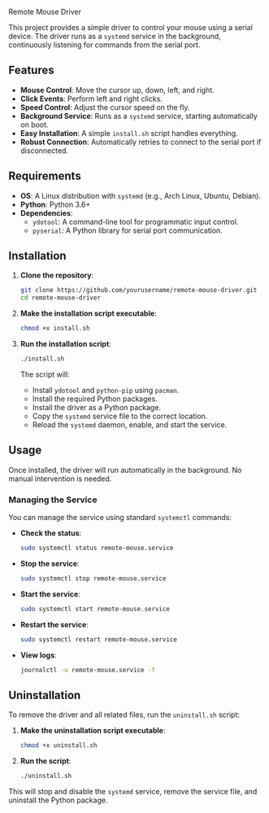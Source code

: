  Remote Mouse Driver

This project provides a simple driver to control your mouse using a serial device. The driver runs as a `systemd` service in the background, continuously listening for commands from the serial port.

## Features

- **Mouse Control**: Move the cursor up, down, left, and right.
- **Click Events**: Perform left and right clicks.
- **Speed Control**: Adjust the cursor speed on the fly.
- **Background Service**: Runs as a `systemd` service, starting automatically on boot.
- **Easy Installation**: A simple `install.sh` script handles everything.
- **Robust Connection**: Automatically retries to connect to the serial port if disconnected.

## Requirements

- **OS**: A Linux distribution with `systemd` (e.g., Arch Linux, Ubuntu, Debian).
- **Python**: Python 3.6+
- **Dependencies**:
  - `ydotool`: A command-line tool for programmatic input control.
  - `pyserial`: A Python library for serial port communication.

## Installation

1.  **Clone the repository**:
    ```bash
    git clone https://github.com/yourusername/remote-mouse-driver.git
    cd remote-mouse-driver
    ```

2.  **Make the installation script executable**:
    ```bash
    chmod +x install.sh
    ```

3.  **Run the installation script**:
    ```bash
    ./install.sh
    ```
    The script will:
    - Install `ydotool` and `python-pip` using `pacman`.
    - Install the required Python packages.
    - Install the driver as a Python package.
    - Copy the `systemd` service file to the correct location.
    - Reload the `systemd` daemon, enable, and start the service.

## Usage

Once installed, the driver will run automatically in the background. No manual intervention is needed.

### Managing the Service

You can manage the service using standard `systemctl` commands:

-   **Check the status**:
    ```bash
    sudo systemctl status remote-mouse.service
    ```
-   **Stop the service**:
    ```bash
    sudo systemctl stop remote-mouse.service
    ```
-   **Start the service**:
    ```bash
    sudo systemctl start remote-mouse.service
    ```
-   **Restart the service**:
    ```bash
    sudo systemctl restart remote-mouse.service
    ```
-   **View logs**:
    ```bash
    journalctl -u remote-mouse.service -f
    ```

## Uninstallation

To remove the driver and all related files, run the `uninstall.sh` script:

1.  **Make the uninstallation script executable**:
    ```bash
    chmod +x uninstall.sh
    ```
2.  **Run the script**:
    ```bash
    ./uninstall.sh
    ```
This will stop and disable the `systemd` service, remove the service file, and uninstall the Python package.